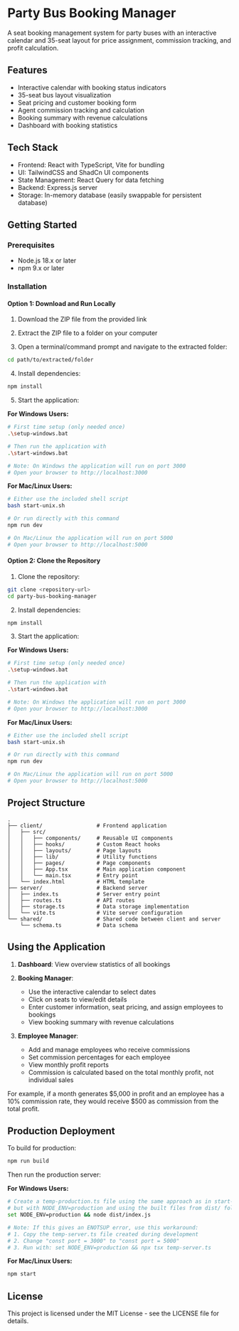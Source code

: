 # Party Bus Booking Manager

A seat booking management system for party buses with an interactive calendar and 35-seat layout for price assignment, commission tracking, and profit calculation.

## Features

- Interactive calendar with booking status indicators
- 35-seat bus layout visualization
- Seat pricing and customer booking form
- Agent commission tracking and calculation
- Booking summary with revenue calculations
- Dashboard with booking statistics

## Tech Stack

- Frontend: React with TypeScript, Vite for bundling
- UI: TailwindCSS and ShadCn UI components
- State Management: React Query for data fetching
- Backend: Express.js server
- Storage: In-memory database (easily swappable for persistent database)

## Getting Started

### Prerequisites

- Node.js 18.x or later
- npm 9.x or later

### Installation

#### Option 1: Download and Run Locally

1. Download the ZIP file from the provided link

2. Extract the ZIP file to a folder on your computer

3. Open a terminal/command prompt and navigate to the extracted folder:

```bash
cd path/to/extracted/folder
```

4. Install dependencies:

```bash
npm install
```

5. Start the application:

**For Windows Users:**
```bash
# First time setup (only needed once)
.\setup-windows.bat

# Then run the application with
.\start-windows.bat

# Note: On Windows the application will run on port 3000
# Open your browser to http://localhost:3000
```

**For Mac/Linux Users:**
```bash
# Either use the included shell script
bash start-unix.sh

# Or run directly with this command
npm run dev

# On Mac/Linux the application will run on port 5000
# Open your browser to http://localhost:5000
```

#### Option 2: Clone the Repository

1. Clone the repository:

```bash
git clone <repository-url>
cd party-bus-booking-manager
```

2. Install dependencies:

```bash
npm install
```

3. Start the application:

**For Windows Users:**
```bash
# First time setup (only needed once)
.\setup-windows.bat

# Then run the application with
.\start-windows.bat

# Note: On Windows the application will run on port 3000
# Open your browser to http://localhost:3000
```

**For Mac/Linux Users:**
```bash
# Either use the included shell script
bash start-unix.sh

# Or run directly with this command
npm run dev

# On Mac/Linux the application will run on port 5000
# Open your browser to http://localhost:5000
```

## Project Structure

```
.
├── client/                 # Frontend application
│   ├── src/                
│   │   ├── components/     # Reusable UI components
│   │   ├── hooks/          # Custom React hooks
│   │   ├── layouts/        # Page layouts
│   │   ├── lib/            # Utility functions
│   │   ├── pages/          # Page components
│   │   ├── App.tsx         # Main application component
│   │   └── main.tsx        # Entry point
│   └── index.html          # HTML template
├── server/                 # Backend server
│   ├── index.ts            # Server entry point
│   ├── routes.ts           # API routes
│   ├── storage.ts          # Data storage implementation
│   └── vite.ts             # Vite server configuration
└── shared/                 # Shared code between client and server
    └── schema.ts           # Data schema
```

## Using the Application

1. **Dashboard**: View overview statistics of all bookings

2. **Booking Manager**: 
   - Use the interactive calendar to select dates
   - Click on seats to view/edit details
   - Enter customer information, seat pricing, and assign employees to bookings
   - View booking summary with revenue calculations

3. **Employee Manager**:
   - Add and manage employees who receive commissions
   - Set commission percentages for each employee
   - View monthly profit reports
   - Commission is calculated based on the total monthly profit, not individual sales
   
For example, if a month generates $5,000 in profit and an employee has a 10% commission rate, they would receive $500 as commission from the total profit.

## Production Deployment

To build for production:

```bash
npm run build
```

Then run the production server:

**For Windows Users:**
```bash
# Create a temp-production.ts file using the same approach as in start-windows.bat,
# but with NODE_ENV=production and using the built files from dist/ folder
set NODE_ENV=production && node dist/index.js

# Note: If this gives an ENOTSUP error, use this workaround:
# 1. Copy the temp-server.ts file created during development
# 2. Change "const port = 3000" to "const port = 5000" 
# 3. Run with: set NODE_ENV=production && npx tsx temp-server.ts
```

**For Mac/Linux Users:**
```bash
npm start
```

## License

This project is licensed under the MIT License - see the LICENSE file for details.